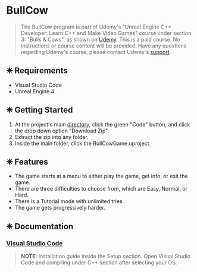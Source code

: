 # BullCow
> The BullCow program is part of Udemy's "Unreal Engine C++ Developer: Learn C++ and Make Video Games" course under section 3: "Bulls & Cows", as shown on <a href = "https://www.udemy.com/course/unrealcourse/">Udemy</a>. This is a paid course. No instructions or course content will be provided. Have any questions regarding Udemy's course, please contact Udemy's <a href = "https://www.udemy.com/support/">support</a>.

## ❈ Requirements
- Visual Studio Code
- Unreal Engine 4

## ❈ Getting Started
1) At the project's main <a href = "https://github.com/katkeit/BullCow">directory</a>, click the green "Code" button, and click the drop down option "Download Zip".
2) Extract the zip into any folder.
3) Inside the main folder, click the BullCowGame.uproject.

## ❈ Features
- The game starts at a menu to either play the game, get info, or exit the game.
- There are three difficulties to choose from, which are Easy, Normal, or Hard.
- There is a Tutorial mode with unlimited tries.
- The game gets progressively harder.

## ❈ Documentation
### <a href = "https://code.visualstudio.com/docs">Visual Studio Code</a>
><b>NOTE</b>: Installation guide inside the Setup section. Open Visual Studio Code and compiling under C++ section after selecting your OS.

